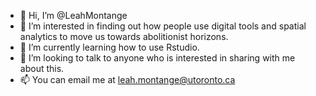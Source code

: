 - 👋 Hi, I’m @LeahMontange
- 👀 I’m interested in finding out how people use digital tools and spatial analytics to move us towards abolitionist horizons.
- 🌱 I’m currently learning how to use Rstudio.
- 💞️ I’m looking to talk to anyone who is interested in sharing with me about this.
- 📫 You can email me at leah.montange@utoronto.ca

<!---
LeahMontange/LeahMontange is a ✨ special ✨ repository because its `README.md` (this file) appears on your GitHub profile.
You can click the Preview link to take a look at your changes.
--->
